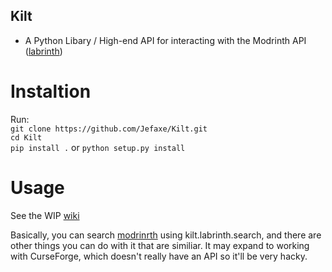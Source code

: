 ## Kilt

- A Python Libary / High-end API for interacting with the Modrinth API ([labrinth](https://github.com/modrinth/labrinth))

# Instaltion  
Run:  
`git clone https://github.com/Jefaxe/Kilt.git`  
`cd Kilt`  
`pip install .` or `python setup.py install`

# Usage

See the WIP [wiki](https://github.com/Jefaxe/Kilt/wiki)

Basically, you can search [modrinrth](https://modrinth.com) using kilt.labrinth.search,
and there are other things you can do with it that are similiar. It may expand to working with CurseForge, which doesn't really have an API so it'll be very hacky.

